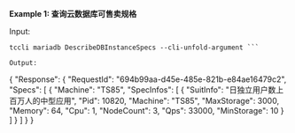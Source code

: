 **Example 1: 查询云数据库可售卖规格**



Input: 

```
tccli mariadb DescribeDBInstanceSpecs --cli-unfold-argument ```

Output: 
```
{
    "Response": {
        "RequestId": "694b99aa-d45e-485e-821b-e84ae16479c2",
        "Specs": [
            {
                "Machine": "TS85",
                "SpecInfos": [
                    {
                        "SuitInfo": "日独立用户数上百万人的中型应用",
                        "Pid": 10820,
                        "Machine": "TS85",
                        "MaxStorage": 3000,
                        "Memory": 64,
                        "Cpu": 1,
                        "NodeCount": 3,
                        "Qps": 33000,
                        "MinStorage": 10
                    }
                ]
            }
        ]
    }
}
```

